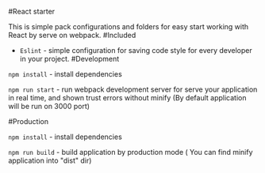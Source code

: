 #React starter

This is simple pack configurations and folders for easy start working
 with React by serve on webpack.
#Included
* `Eslint` - simple configuration for saving code style for every developer in your project.
#Development

`npm install` - install dependencies

`npm run start` - run webpack development server for serve your application in real time,
 and shown trust errors without minify (By default application will be run on 3000 port)

#Production

`npm install` - install dependencies

`npm run build` - build application by production mode 
( You can find minify  application into "dist" dir)
